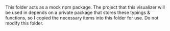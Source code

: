 This folder acts as a mock npm package. The project that this visualizer will be used in depends on a private package that stores these typings & functions, so
I copied the necessary items into this folder for use. Do not modify this folder.
